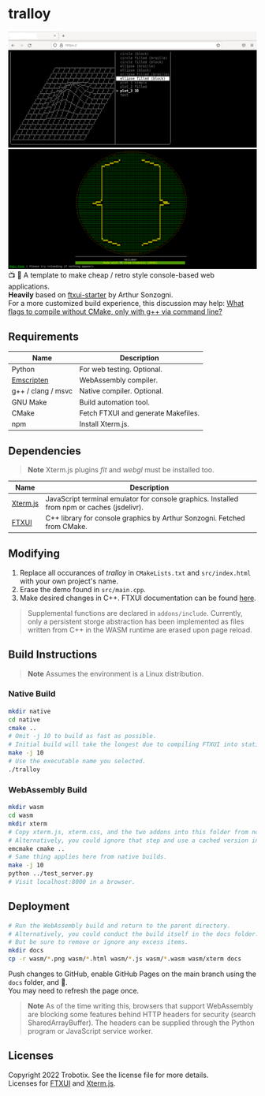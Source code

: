 # tralloy
![Screenshot](./assets/screenshot.png)
![Demo](./assets/demo.png)
📺 🐁 A template to make cheap / retro style console-based web applications.  
**Heavily** based on [ftxui-starter](https://github.com/ArthurSonzogni/ftxui-starter) by Arthur Sonzogni.  
For a more customized build experience, this discussion may help: [What flags to compile without CMake, only with g++ via command line?](https://github.com/ArthurSonzogni/FTXUI/discussions/262)
## Requirements

| Name                                  | Description |
| ------------------------------------- | ----------- |
| Python                                | For web testing. Optional. |
| [Emscripten](https://emscripten.org/) | WebAssembly compiler. |
| g++ / clang / msvc                    | Native compiler. Optional. |
| GNU Make                              | Build automation tool. |
| CMake                                 | Fetch FTXUI and generate Makefiles. |
| npm                                   | Install Xterm.js. |

## Dependencies
> **Note**
> Xterm.js plugins *fit* and *webgl* must be installed too.

| Name       | Description |
| ---------- | ----------- |
| [Xterm.js](https://github.com/xtermjs/xterm.js)  | JavaScript terminal emulator for console graphics. Installed from npm or caches (jsdelivr). |
| [FTXUI](https://github.com/ArthurSonzogni/FTXUI) | C++ library for console graphics by Arthur Sonzogni. Fetched from CMake. |

## Modifying
1. Replace all occurances of *tralloy* in `CMakeLists.txt` and `src/index.html` with your own project's name.  
2. Erase the demo found in `src/main.cpp`.  
3. Make desired changes in C++. FTXUI documentation can be found [here](https://github.com/ArthurSonzogni/FTXUI).  
> Supplemental functions are declared in `addons/include`. Currently, only a persistent storge abstraction has been implemented as files written from C++ in the WASM runtime are erased upon page reload.
## Build Instructions
> **Note**
> Assumes the environment is a Linux distribution.
### Native Build
```bash
mkdir native
cd native
cmake ..
# Omit -j 10 to build as fast as possible.
# Initial build will take the longest due to compiling FTXUI into static libraries.
make -j 10
# Use the executable name you selected.
./tralloy
```
### WebAssembly Build
```bash
mkdir wasm
cd wasm
mkdir xterm
# Copy xterm.js, xterm.css, and the two addons into this folder from node_modules.
# Alternatively, you could ignore that step and use a cached version in the HTML from jsdelivr.
emcmake cmake ..
# Same thing applies here from native builds.
make -j 10
python ../test_server.py
# Visit localhost:8000 in a browser.
```
## Deployment
```bash
# Run the WebAssembly build and return to the parent directory.
# Alternatively, you could conduct the build itself in the docs folder.
# But be sure to remove or ignore any excess items.
mkdir docs
cp -r wasm/*.png wasm/*.html wasm/*.js wasm/*.wasm wasm/xterm docs
```
Push changes to GitHub, enable GitHub Pages on the main branch using the `docs` folder, and 🎇.  
You may need to refresh the page once.
> **Note**
> As of the time writing this, browsers that support WebAssembly
> are blocking some features behind HTTP headers for security (search SharedArrayBuffer).
> The headers can be supplied through the Python program or JavaScript service worker.
## Licenses
Copyright 2022 Trobotix. See the license file for more details.  
Licenses for [FTXUI](https://github.com/ArthurSonzogni/FTXUI/blob/master/LICENSE) and [Xterm.js](https://github.com/xtermjs/xterm.js/blob/master/LICENSE).

